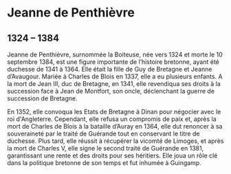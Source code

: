 # Jeanne de Penthièvre 

## 1324 – 1384

Jeanne de Penthièvre, surnommée la Boiteuse, née vers 1324 et morte le 10 septembre 1384, est une figure importante de l’histoire bretonne, ayant été duchesse de 1341 à 1364. 
Elle était la fille de Guy de Bretagne et Jeanne d’Avaugour. Mariée à Charles de Blois en 1337, elle a eu plusieurs enfants.
A la mort de Jean III, duc de Bretagne, en 1341, elle revendiqua ses droits à la succession face à Jean de Montfort, son oncle, déclenchant la guerre de succession de Bretagne. 

En 1352, elle convoqua les Etats de Bretagne à Dinan pour négocier avec le roi d'Angleterre. Cependant, elle refusa un compromis de paix et, après la mort de Charles de Blois à la bataille d’Auray en 1364, elle dut renoncer à sa souveraineté par le traité de Guérande tout en conservant le titre de duchesse.
Plus tard, elle réussit à récupérer la vicomté de Limoges, et après la mort de Charles V, elle signe le second traité de Guérande en 1381, garantissant une rente et des droits pour ses héritiers. Elle joua un rôle clé dans la politique bretonne de son temps et fut inhumée à Guingamp.